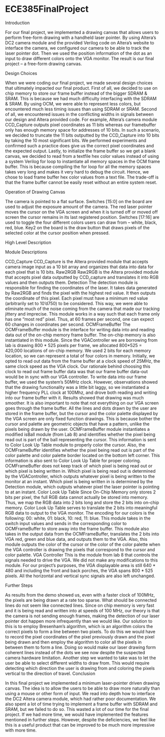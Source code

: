 # ECE385FinalProject
Introduction

For our final project, we implemented a drawing canvas that allows users to perform free-form drawing with a handheld laser pointer. By using Altera’s DC2 camera module and the provided Verilog code on Altera’s website to interface the camera, we configured our camera to be able to track the laser pointer dot. Then we used the position information of the dot as an input to draw different colors onto the VGA monitor. The result is our final project – a free-form drawing canvas.

Design Choices

When we were coding our final project, we made several design choices that ultimately impacted our final product. First of all, we decided to use on chip memory to store our frame buffer instead of the bigger SDRAM & SRAM. This is because we had much difficulty interfacing with the SDRAM & SRAM. By using OCM, we were able to represent less colors, but encountered much less timing issues than using SDRAM or SRAM. 
Second of all, we encountered issues in the conflicting widths in signals between our design and Altera provided code. For example, Altera’s camera module CCD_Capture outputs pixel coordinates as 11 bits whereas our framebuffer only has enough memory space for addresses of 10 bits. In such a scenario, we decided to truncate the 11 bits outputted by the CCD_Capture into 10 bits by taking the 10 most significant bits. We performed experiments and confirmed such a practice does give us the correct pixel coordinates and the expected output.
Lastly, to initialize the frame buffer so we get a blank canvas, we decided to read from a textfile hex color values instead of using a system Verilog for loop to instantiate all memory spaces in the OCM frame buffer. This is because compiling the for loop for all the memory spaces takes very long and makes it very hard to debug the circuit. Hence, we chose to load frame buffer hex color values from a text file. The trade-off is that the frame buffer cannot be easily reset without an entire system reset.

Operation of Drawing Canvas

The camera is pointed to a flat surface. Switches [15:0] on the board are used to adjust the exposure amount of the camera. The red laser pointer moves the cursor on the VGA screen and when it is turned off or moved off screen the cursor remains in its last registered position. Switches [17:16] are used to toggle the four different colors users can draw from – white, black, red, blue. Key2 on the board is the draw button that draws pixels of the selected color at the cursor position when pressed.

High Level Description
 
Module Descriptions

CCD_Capture
CCD_Capture is the Altera provided module that accepts camera image input as a 10 bit array and organizes that data into data for each pixel that is 10 bits.
Raw2RGB
Raw2RGB is the Altera provided module that accepts pixel data outputted by CCD_capture and translates it into RGB values and then outputs them.
Detection
The detection module is responsible for finding the coordinates of the laser. It takes data generated by Raw2RGB and finds the pixel with the highest red value. It then outputs the coordinate of this pixel. Each pixel must have a minimum red value (arbitrarily set to 10’d750) to be considered. This way, we were able to eliminate much of the noise coming from the camera that made our tracking jittery and imprecise. This module works in a way such that each frame only has one “most red” pixel. Thus, at 60 frames per second, one can expect 60 changes in coordinates per second. 
OCMFrameBuffer
The OCMFrameBuffer module is the interface for writing data into and reading data out of the on-chip memory frame buffer. The on-chip memory is also instantiated in this module. Since the VGAController we are borrowing from lab is drawing 800 * 525 pixels per frame, we allocated 800*525 = 420,000 locations of on-chip memory. We used 2 bits for each memory location, so we can represent a total of four colors in memory. 
Initially, we opted to read out data from the frame buffer at a clock speed of 25MHz, the same clock speed as the VGA clock. Our rationale behind choosing this clock to read out frame buffer data was that our frame buffer data-out would be in sync with our VGA controller. To write data into our frame buffer, we used the system’s 50MHz clock. However, observations showed that the drawing functionality was a little bit laggy, so we instantiated a higher frequency PLL clock at 100Mhz, and drove both reading and writing into our frame buffer with it. Results showed that drawing was much smoother.
It is also important to note that not everything on our VGA screen goes through the frame buffer. All the lines and dots drawn by the user are stored in the frame buffer, but the cursor and the color palette displayed by the VGA screen are only fixed function drawings. This is because bother the cursor and palette are geometric objects that have a pattern, unlike the pixels being drawn by the user. OCMFrameBuffer module instantiates a modified isBall module (from Lab 8) and identifies whether the pixel being read out is part of the ball representing the cursor. This information is sent to Color Look Up Table module to properly color the cursor. Also, the OCMFrameBuffer identifies whether the pixel being read out is part of the color palette and color palette border located on the bottom left corner. This information is also sent to Color Look Up Table for proper coloring.
OCMFrameBuffer does not keep track of which pixel is being read out or which pixel is being written in. Which pixel is being read out is determined by the VGAController, which outputs whatever pixel is being written to the monitor at an instant. Which pixel is being written in is determined by the Detection module, which outputs whatever pixel the laser pointer is pointing to at an instant.
Color Look Up Table
Since On-Chip Memory only stores 2 bits per pixel, the full RGB data cannot actually be stored into memory. Thus, we map the RGB data into 2 bits long and store the 2 bits into on-chip memory. Color Look Up Table serves to translate the 2 bits into meaningful RGB data to output to the VGA monitor. 
The encoding for our colors is the following: 00: white, 01: black, 10: red, 11: blue.
This module takes in the switch input values and sends in the corresponding color to OCMFrameBuffer to store away into the frame buffer. This module also takes in the output data from the OCMFrameBuffer, translates the 2 bits into VGA red, green and blue data, and outputs them to the VGA.
Also, this module outputs the color of the cursor or the color of the color palette when the VGA controller is drawing the pixels that correspond to the cursor and color palette.
VGA Controller
This is the module from lab 8 that controls the signals needed to drive the VGA. We did not make any modifications to this module. For our project’s purposes, the VGA displayable area is still 640 * 480 and including the front and back porches, the VGA spans 800 * 525 pixels. All the horizontal and vertical sync signals are also left unchanged.

Further Steps

As results from the demo showed us, even with a faster clock of 100MHz, the pixels are being drawn at a rate too sparse. What should be connected lines do not seem like connected lines. Since on chip memory is very fast and it is being read and written into at speeds of 100 MHz, our theory is that the camera is not sending enough frames, making the detection of our laser pointer dot happen more infrequently than we would like.
Our solution to this is to employ Bresenham’s algorithm, which is an algorithm colors the correct pixels to form a line between two pixels. To do this we would have to record the pixel coordinates of the pixel previously drawn and the pixel being drawn and then employ the algorithm to color all the pixels in between them to form a line. Doing so would make our laser drawing form coherent lines instead of the dots we see now despite the suspected camera hardware limitation.
Another step we wanted to take was to let the user be able to select different widths to draw from. This would require detecting which direction the user is drawing from and coloring the pixels vertical to the direction of travel.
Conclusion

In this final project we implemented a minimum laser-pointer driven drawing canvas. The idea is to allow the users to be able to draw more naturally than using a mouse or other form of input. We read into depth how to interface the DC2 Altera camera module, which had rather poor documentation. We also spent a lot of time trying to implement a frame buffer with SDRAM and SRAM, but we failed to do so. This wasted a lot of our time for the final project. If we had more time, we would have implemented the features mentioned in further steps. However, despite the deficiencies, we feel like this is a useful product that can be improved to be much more impressive with more time.
